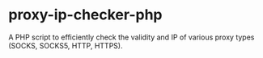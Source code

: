 # proxy-ip-checker-php
A PHP script to efficiently check the validity and IP of various proxy types (SOCKS, SOCKS5, HTTP, HTTPS).
